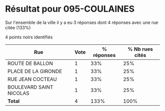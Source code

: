 # Résultat pour 095-COULAINES

Sur l'ensemble de la ville il y a eu 3 réponses dont 4 réponses avec une rue citée (133%)

4 points noirs identifiés

| Rue | Vote | % réponses | % Nb rues cités|
|-----|------|------------|----------------|
| ROUTE DE BALLON | 1 | 33% | 25%|
| PLACE DE LA GIRONDE | 1 | 33% | 25%|
| RUE JEAN COCTEAU | 1 | 33% | 25%|
| BOULEVARD SAINT NICOLAS | 1 | 33% | 25%|
| **Total** | 4 | 133% | 100%|
